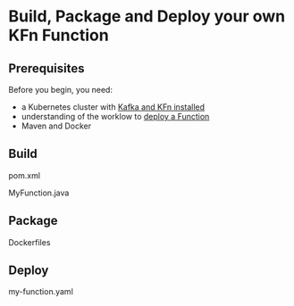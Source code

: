 # Build, Package and Deploy your own KFn Function

## Prerequisites

Before you begin, you need:

- a Kubernetes cluster with [Kafka and KFn installed](https://github.com/dajac/kfn/blob/master/docs/install-with-any-k8s.md)
- understanding of the worklow to [deploy a Function](https://github.com/dajac/kfn/blob/master/docs/getting-started.md)
- Maven and Docker

## Build

pom.xml

MyFunction.java

## Package

Dockerfiles

## Deploy

my-function.yaml
